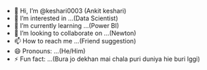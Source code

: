 - 👋 Hi, I’m @keshari0003 (Ankit keshari)
- 👀 I’m interested in ...(Data Scientist)
- 🌱 I’m currently learning ...(Power BI)
- 💞️ I’m looking to collaborate on ...(Newton)
- 📫 How to reach me ...(Friend suggestion)
- 😄 Pronouns: ...(He/Him)
- ⚡ Fun fact: ...(Bura jo dekhan mai chala puri duniya hie buri lggi)

<!---
keshari0003/keshari0003 is a ✨ special ✨ repository because its `README.md` (this file) appears on your GitHub profile.
You can click the Preview link to take a look at your changes.
--->
